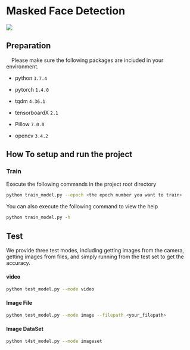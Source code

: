 # Masked Face Detection



![](https://project-preview-1257022783.cos.ap-chengdu.myqcloud.com/maskedface/run.png)



## Preparation

&emsp;Please make sure the following packages are included in your environment.

* python `3.7.4`
* pytorch `1.4.0`
* tqdm `4.36.1`
* tensorboardX `2.1`

* Pillow `7.0.0`
* opencv `3.4.2`



## How To setup and run the project

### Train

Execute the following commands in the project root directory

```bash
python train_model.py --epoch <the epoch number you want to train>
```

You can also execute the following command to view the help

```bash
python train_model.py -h
```



## Test

We provide three test modes, including getting images from the camera, getting images from files, and simply running from the test set to get the accuracy.

#### video

```bash
python test_model.py --mode video
```

#### Image File

```bash
python test_model.py --mode image --filepath <your_filepath>
```

#### Image DataSet

```bash
python t4st_model.py --mode imageset
```



